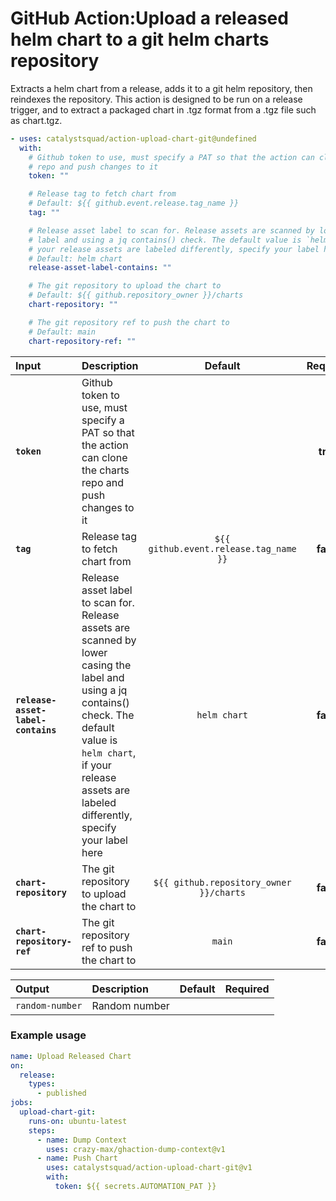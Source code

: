 <!-- start title -->

# GitHub Action:Upload a released helm chart to a git helm charts repository

<!-- end title -->
<!-- start description -->

Extracts a helm chart from a release, adds it to a git helm repository, then reindexes the repository. This action is designed to be run on a release trigger, and to extract a packaged chart in .tgz format from a .tgz file such as chart.tgz.

<!-- end description -->
<!-- start contents -->
<!-- end contents -->
<!-- start usage -->

```yaml
- uses: catalystsquad/action-upload-chart-git@undefined
  with:
    # Github token to use, must specify a PAT so that the action can clone the charts
    # repo and push changes to it
    token: ""

    # Release tag to fetch chart from
    # Default: ${{ github.event.release.tag_name }}
    tag: ""

    # Release asset label to scan for. Release assets are scanned by lower casing the
    # label and using a jq contains() check. The default value is `helm chart`, if
    # your release assets are labeled differently, specify your label here
    # Default: helm chart
    release-asset-label-contains: ""

    # The git repository to upload the chart to
    # Default: ${{ github.repository_owner }}/charts
    chart-repository: ""

    # The git repository ref to push the chart to
    # Default: main
    chart-repository-ref: ""
```

<!-- end usage -->
<!-- start inputs -->

| **Input**                          | **Description**                                                                                                                                                                                                                   |               **Default**               | **Required** |
| :--------------------------------- | :-------------------------------------------------------------------------------------------------------------------------------------------------------------------------------------------------------------------------------- | :-------------------------------------: | :----------: |
| **`token`**                        | Github token to use, must specify a PAT so that the action can clone the charts repo and push changes to it                                                                                                                       |                                         |   **true**   |
| **`tag`**                          | Release tag to fetch chart from                                                                                                                                                                                                   | `${{ github.event.release.tag_name }}`  |  **false**   |
| **`release-asset-label-contains`** | Release asset label to scan for. Release assets are scanned by lower casing the label and using a jq contains() check. The default value is `helm chart`, if your release assets are labeled differently, specify your label here |              `helm chart`               |  **false**   |
| **`chart-repository`**             | The git repository to upload the chart to                                                                                                                                                                                         | `${{ github.repository_owner }}/charts` |  **false**   |
| **`chart-repository-ref`**         | The git repository ref to push the chart to                                                                                                                                                                                       |                 `main`                  |  **false**   |

<!-- end inputs -->
<!-- start outputs -->

| **Output**      | **Description** | **Default** | **Required** |
| :-------------- | :-------------- | ----------- | ------------ |
| `random-number` | Random number   |             |              |

<!-- end outputs -->
<!-- start examples -->

### Example usage

```yaml
name: Upload Released Chart
on:
  release:
    types:
      - published
jobs:
  upload-chart-git:
    runs-on: ubuntu-latest
    steps:
      - name: Dump Context
        uses: crazy-max/ghaction-dump-context@v1
      - name: Push Chart
        uses: catalystsquad/action-upload-chart-git@v1
        with:
          token: ${{ secrets.AUTOMATION_PAT }}
```

<!-- end examples -->
<!-- start [.github/ghdocs/examples/] -->
<!-- end [.github/ghdocs/examples/] -->
